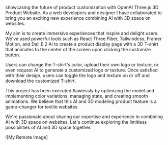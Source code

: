 showcasing the future of product customization with OpenAI Three.js 3D Product Website. As a web developers and designer I have collaborated to bring you an exciting new experience combining AI with 3D space on websites.

My aim is to create immersive experiences that inspire and delight users. We've used powerful tools such as React Three Fiber, Tailwindcss, Framer Motion, and Dall.E 2 AI to create a product display page with a 3D T-shirt that animates to the center of the screen upon clicking the customize button.

Users can change the T-shirt's color, upload their own logo or texture, or even request AI to generate a customized logo or texture. Once satisfied with their design, users can toggle the logo and texture on or off and download the customized T-shirt.

This project has been executed flawlessly by optimizing the model and implementing color variations, managing state, and creating smooth animations. We believe that this AI and 3D modeling product feature is a game-changer for textile websites.

We're passionate about sharing our expertise and experience in combining AI with 3D space on websites. Let's continue exploring the limitless possibilities of AI and 3D space together.

![My Remote Image]
